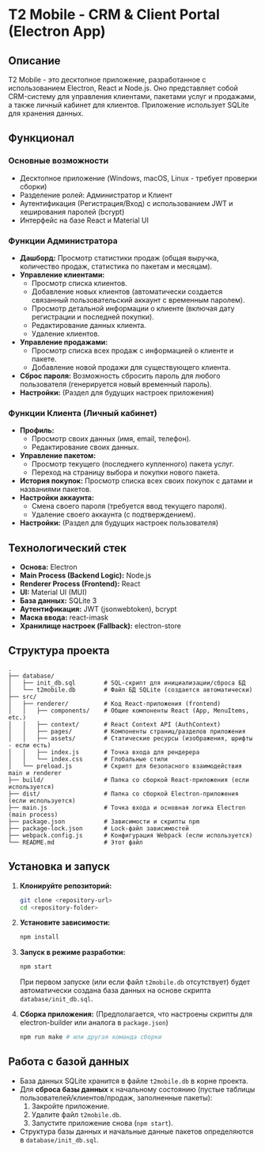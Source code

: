 # T2 Mobile - CRM & Client Portal (Electron App)

## Описание

T2 Mobile - это десктопное приложение, разработанное с использованием Electron, React и Node.js. Оно представляет собой CRM-систему для управления клиентами, пакетами услуг и продажами, а также личный кабинет для клиентов. Приложение использует SQLite для хранения данных.

## Функционал

### Основные возможности
*   Десктопное приложение (Windows, macOS, Linux - требует проверки сборки)
*   Разделение ролей: Администратор и Клиент
*   Аутентификация (Регистрация/Вход) с использованием JWT и хеширования паролей (bcrypt)
*   Интерфейс на базе React и Material UI

### Функции Администратора
*   **Дашборд:** Просмотр статистики продаж (общая выручка, количество продаж, статистика по пакетам и месяцам).
*   **Управление клиентами:**
    *   Просмотр списка клиентов.
    *   Добавление новых клиентов (автоматически создается связанный пользовательский аккаунт с временным паролем).
    *   Просмотр детальной информации о клиенте (включая дату регистрации и последней покупки).
    *   Редактирование данных клиента.
    *   Удаление клиентов.
*   **Управление продажами:**
    *   Просмотр списка всех продаж с информацией о клиенте и пакете.
    *   Добавление новой продажи для существующего клиента.
*   **Сброс пароля:** Возможность сбросить пароль для любого пользователя (генерируется новый временный пароль).
*   **Настройки:** (Раздел для будущих настроек приложения)

### Функции Клиента (Личный кабинет)
*   **Профиль:**
    *   Просмотр своих данных (имя, email, телефон).
    *   Редактирование своих данных.
*   **Управление пакетом:**
    *   Просмотр текущего (последнего купленного) пакета услуг.
    *   Переход на страницу выбора и покупки нового пакета.
*   **История покупок:** Просмотр списка всех своих покупок с датами и названиями пакетов.
*   **Настройки аккаунта:**
    *   Смена своего пароля (требуется ввод текущего пароля).
    *   Удаление своего аккаунта (с подтверждением).
*   **Настройки:** (Раздел для будущих настроек пользователя)

## Технологический стек

*   **Основа:** Electron
*   **Main Process (Backend Logic):** Node.js
*   **Renderer Process (Frontend):** React
*   **UI:** Material UI (MUI)
*   **База данных:** SQLite 3
*   **Аутентификация:** JWT (jsonwebtoken), bcrypt
*   **Маска ввода:** react-imask
*   **Хранилище настроек (Fallback):** electron-store

## Структура проекта

```
.
├── database/
│   ├── init_db.sql        # SQL-скрипт для инициализации/сброса БД
│   └── t2mobile.db        # Файл БД SQLite (создается автоматически)
├── src/
│   ├── renderer/          # Код React-приложения (frontend)
│   │   ├── components/    # Общие компоненты React (App, MenuItems, etc.)
│   │   ├── context/       # React Context API (AuthContext)
│   │   ├── pages/         # Компоненты страниц/разделов приложения
│   │   ├── assets/        # Статические ресурсы (изображения, шрифты - если есть)
│   │   ├── index.js       # Точка входа для рендерера
│   │   └── index.css      # Глобальные стили
│   └── preload.js         # Скрипт для безопасного взаимодействия main и renderer
├── build/                 # Папка со сборкой React-приложения (если используется)
├── dist/                  # Папка со сборкой Electron-приложения (если используется)
├── main.js                # Точка входа и основная логика Electron (main process)
├── package.json           # Зависимости и скрипты npm
├── package-lock.json      # Lock-файл зависимостей
├── webpack.config.js      # Конфигурация Webpack (если используется)
└── README.md              # Этот файл
```

## Установка и запуск

1.  **Клонируйте репозиторий:**
    ```bash
    git clone <repository-url>
    cd <repository-folder>
    ```
2.  **Установите зависимости:**
    ```bash
    npm install
    ```
3.  **Запуск в режиме разработки:**
    ```bash
    npm start
    ```
    При первом запуске (или если файл `t2mobile.db` отсутствует) будет автоматически создана база данных на основе скрипта `database/init_db.sql`.

4.  **Сборка приложения:**
    (Предполагается, что настроены скрипты для electron-builder или аналога в `package.json`)
    ```bash
    npm run make # или другая команда сборки
    ```

## Работа с базой данных

*   База данных SQLite хранится в файле `t2mobile.db` в корне проекта.
*   Для **сброса базы данных** к начальному состоянию (пустые таблицы пользователей/клиентов/продаж, заполненные пакеты):
    1.  Закройте приложение.
    2.  Удалите файл `t2mobile.db`.
    3.  Запустите приложение снова (`npm start`).
*   Структура базы данных и начальные данные пакетов определяются в `database/init_db.sql`.
